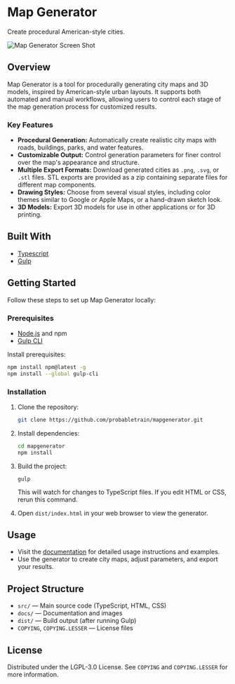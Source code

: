 
# Map Generator

Create procedural American-style cities.

![Map Generator Screen Shot](docs/images/screenshot.png)

## Overview

Map Generator is a tool for procedurally generating city maps and 3D models, inspired by American-style urban layouts. It supports both automated and manual workflows, allowing users to control each stage of the map generation process for customized results.

### Key Features

- **Procedural Generation:** Automatically create realistic city maps with roads, buildings, parks, and water features.
- **Customizable Output:** Control generation parameters for finer control over the map's appearance and structure.
- **Multiple Export Formats:** Download generated cities as `.png`, `.svg`, or `.stl` files. STL exports are provided as a zip containing separate files for different map components.
- **Drawing Styles:** Choose from several visual styles, including color themes similar to Google or Apple Maps, or a hand-drawn sketch look.
- **3D Models:** Export 3D models for use in other applications or for 3D printing.

## Built With

- [Typescript](https://www.typescriptlang.org/)
- [Gulp](https://gulpjs.com/)

## Getting Started

Follow these steps to set up Map Generator locally:

### Prerequisites

- [Node.js](https://nodejs.org/) and npm
- [Gulp CLI](https://gulpjs.com/)

Install prerequisites:
```sh
npm install npm@latest -g
npm install --global gulp-cli
```

### Installation

1. Clone the repository:
   ```sh
   git clone https://github.com/probabletrain/mapgenerator.git
   ```
2. Install dependencies:
   ```sh
   cd mapgenerator
   npm install
   ```
3. Build the project:
   ```
   gulp
   ```
   This will watch for changes to TypeScript files. If you edit HTML or CSS, rerun this command.

4. Open `dist/index.html` in your web browser to view the generator.

## Usage

- Visit the [documentation](https://maps.probabletrain.com) for detailed usage instructions and examples.
- Use the generator to create city maps, adjust parameters, and export your results.

## Project Structure

- `src/` — Main source code (TypeScript, HTML, CSS)
- `docs/` — Documentation and images
- `dist/` — Build output (after running Gulp)
- `COPYING`, `COPYING.LESSER` — License files

## License

Distributed under the LGPL-3.0 License. See `COPYING` and `COPYING.LESSER` for more information.
